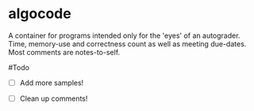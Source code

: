 # algocode
A container for programs intended only for the 'eyes' of an autograder. Time, memory-use and correctness count as well as meeting due-dates. Most comments are notes-to-self.

#Todo
- [ ] Add more samples!
- [ ] Clean up comments!

